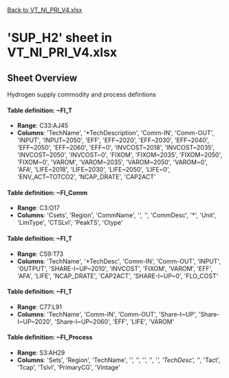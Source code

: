 [Back to VT_NI_PRI_V4.xlsx](README.md)

# 'SUP_H2' sheet in VT_NI_PRI_V4.xlsx

## Sheet Overview

Hydrogen supply commodity and process defintions

#### Table definition: ~FI_T
- **Range**: C33:AJ45
- **Columns**: 'TechName', '*TechDescription', 'Comm-IN', 'Comm-OUT', 'INPUT', 'INPUT\~2050', 'EFF', 'EFF\~2020', 'EFF\~2030', 'EFF\~2040', 'EFF\~2050', 'EFF\~2060', 'EFF\~0', 'INVCOST\~2018', 'INVCOST\~2035', 'INVCOST\~2050', 'INVCOST\~0', 'FIXOM', 'FIXOM\~2035', 'FIXOM\~2050', 'FIXOM\~0', 'VAROM', 'VAROM\~2035', 'VAROM\~2050', 'VAROM\~0', 'AFA', 'LIFE\~2018', 'LIFE\~2030', 'LIFE\~2050', 'LIFE\~0', 'ENV_ACT\~TOTCO2', 'NCAP_DRATE', 'CAP2ACT'

#### Table definition: ~FI_Comm
- **Range**: C3:O17
- **Columns**: 'Csets', 'Region', 'CommName', '*', '*', 'CommDesc', '*', 'Unit', 'LimType', 'CTSLvl', 'PeakTS', 'Ctype'

#### Table definition: ~FI_T
- **Range**: C59:T73
- **Columns**: 'TechName', '*TechDesc', 'Comm-IN', 'Comm-OUT', 'INPUT', 'OUTPUT', 'SHARE-I\~UP\~2010', 'INVCOST', 'FIXOM', 'VAROM', 'EFF', 'AFA', 'LIFE', 'NCAP_DRATE', 'CAP2ACT', 'SHARE-I\~UP\~0', 'FLO_COST'

#### Table definition: ~FI_T
- **Range**: C77:L91
- **Columns**: 'TechName', 'Comm-IN', 'Comm-OUT', 'Share-I\~UP', 'Share-I\~UP\~2020', 'Share-I\~UP\~2060', 'EFF', 'LIFE', 'VAROM'

#### Table definition: ~FI_Process
- **Range**: S3:AH29
- **Columns**: 'Sets', 'Region', 'TechName', '*', '*', '*', '*', '*', 'TechDesc', '*', 'Tact', 'Tcap', 'Tslvl', 'PrimaryCG', 'Vintage'


